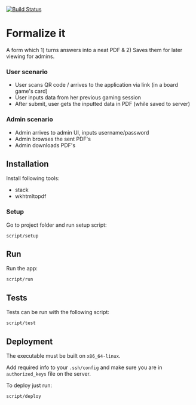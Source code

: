 [![Build Status](https://travis-ci.org/Lepovirta/Crystallize.svg?branch=master)](https://travis-ci.org/Lepovirta/Crystallize)

# Formalize it

A form which 1) turns answers into a neat PDF & 2) Saves them for later viewing for admins. 
### User scenario
* User scans QR code / arrives to the application via link (in a board game's card)
* User inputs data from her previous gaming session
* After submit, user gets the inputted data in PDF (while saved to server)

### Admin scenario
* Admin arrives to admin UI, inputs username/password
* Admin browses the sent PDF's
* Admin downloads PDF's

## Installation
Install following tools:
 * stack
 * wkhtmltopdf

### Setup
Go to project folder and run setup script:
```
script/setup
```

## Run 
Run the app:
```
script/run
```

## Tests
Tests can be run with the following script:
```
script/test
```

## Deployment
The executable must be built on `x86_64-linux`.

Add required info to your `.ssh/config` and make sure you are in
`authorized_keys` file on the server.

To deploy just run:
```
script/deploy
```
